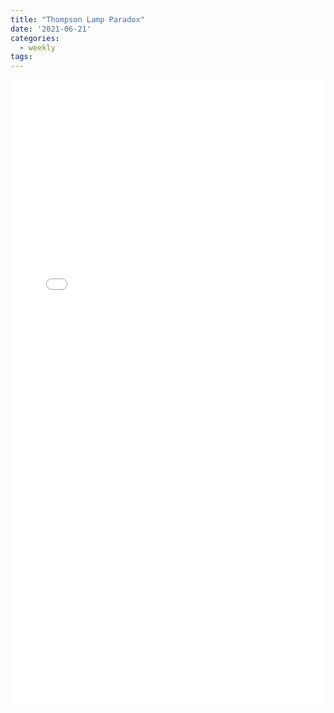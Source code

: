 ```yaml
---
title: "Thompson Lamp Paradox"
date: '2021-06-21'
categories:
  - weekly
tags:
---
```


<!-- <embed src="/assets/images/lamp.pdf" width="150%" height="1000px"> -->

<iframe src="/assets/images/lamp.pdf" width="100%" height="1000px" style="border:none;"></iframe>

<!-- height="600px" -->
